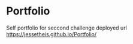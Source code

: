 # Portfolio
Self portfolio for seccond challenge
deployed url https://jessetheis.github.io/Portfolio/
